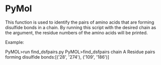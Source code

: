 # PyMol
This function is used to identify the pairs of amino acids that are forming disulfide bonds in a chain.
By running this script with the desired chain as the argument, the residue numbers of the amino acids will be printed.

Example:

PyMOL>run find_dsfpairs.py
PyMOL>find_dsfpairs chain A
Residue pairs forming disulfide bonds:[('28', '274'), ('109', '186')]
